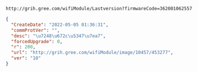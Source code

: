 `http://grih.gree.com/wifiModule/Lastversion?firmwareCode=362001062557`

```json
{
  "CreateDate": "2022-05-05 01:36:31",
  "commProtVer": "",
  "desc": "\u7248\u672c\u5347\u7ea7",
  "forcedUpgrade": 0,
  "r": 200,
  "url": "http://grih.gree.com/wifiModule/image/10457/453277",
  "ver": "10"
}
```